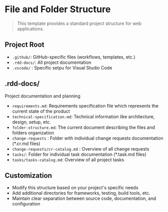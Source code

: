 # File and Folder Structure

> This template provides a standard project structure for web applications.

## Project Root
- `.github/`: GitHub-specific files (workflows, templates, etc.)
- `.rdd-docs/`: All project documentation
- `.vscode/` : Specific setpu for Visual Studio Code

## .rdd-docs/
Project documentation and planning
- `requirements.md`: Requirements specification file which represents the current state of the product
- `technical-specification.md`: Technical information like architecture, design, setup, etc.
- `folder-structure.md`: The current document describing the files and folders organization
- `change-requests` : Folder with individual change requests documentation (*.cr.md files)
- `change-requests/cr-catalog.md` : Overview of all change requests
- `tasks/`: Folder for individual task documentation (*.task.md files)
- `tasks/tasks-catalog.md`: Overview of all project tasks

## Customization
- Modify this structure based on your project's specific needs
- Add additional directories for frameworks, testing, build tools, etc.
- Maintain clear separation between source code, documentation, and configuration
